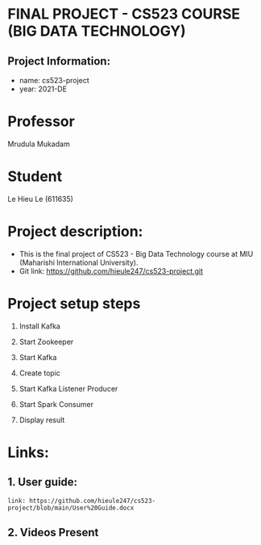 # FINAL PROJECT - CS523 COURSE (BIG DATA TECHNOLOGY)

## Project Information:
- name: cs523-project
- year: 2021-DE

# Professor
Mrudula Mukadam

# Student
Le Hieu Le (611635)

# Project description:
- This is the final project of CS523 - Big Data Technology course at MIU (Maharishi International University).
- Git link: https://github.com/hieule247/cs523-project.git

# Project setup steps
1. Install Kafka
2. Start Zookeeper
3. Start Kafka
4. Create topic <cs523-project>

5. Start Kafka Listener Producer
6. Start Spark Consumer

7. Display result

# Links:
  ## 1. User guide:
    link: https://github.com/hieule247/cs523-project/blob/main/User%20Guide.docx
  
  ## 2. Videos Present
  

